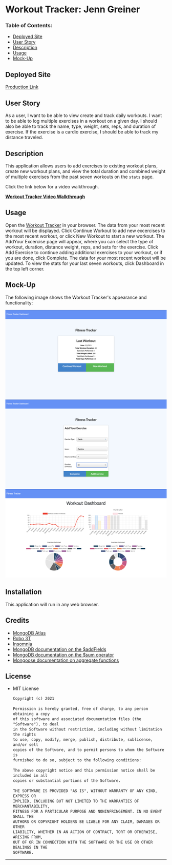 # Workout Tracker: Jenn Greiner

### Table of Contents:
* [Deployed Site](#deployed-site)
* [User Story](#user-story)
* [Description](#description)
* [Usage](#Usage)
* [Mock-Up](#Mock-Up)

## Deployed Site
[Production Link](https://ft-hw-17.herokuapp.com/)


## User Story
As a user, I want to be able to view create and track daily workouts. I want to be able to log multiple exercises in a workout on a given day. I should also be able to track the name, type, weight, sets, reps, and duration of exercise. If the exercise is a cardio exercise, I should be able to track my distance traveled.

## Description 
This application allows users to add exercises to existing workout plans, create new workout plans, and view the total duration and combined weight of multiple exercises from the past seven workouts on the `stats` page.

Click the link below for a video walkthrough.

**[Workout Tracker Video Walkthrough](https://drive.google.com/file/d/1MT_AeoHT0m_TMVxvRpjBg0SkLqMVOc3s/view?usp=sharing)**

## Usage
Open the [Workout Tracker](https://ft-hw-17.herokuapp.com/) in your browser. The data from your most recent workout will be displayed. Click Continue Workout to add new excercises to the most recent workout, or click New Workout to start a new workout. The AddYour Excercise page will appear, where you can select the type of workout, duration, distance weight, reps, and sets for the exercise. Click Add Exercise to continue adding additional exercises to your workout, or if you are done, click Complete. The data for your most recent workout will be updated. To view the stats for your last seven workouts, click Dashboard in the top left corner. 

## Mock-Up

The following image shows the Workout Tracker's appearance and functionality:

![The data from your most recent workout is displayed.](./public/Images/01-Workout-Tracker.png)
![Add an excercise to your workout](./public/Images/02-Workout-Tracker.png)
![View stats from your last 7 workouts in your Dashboard.](./public/Images/03-Workout-Tracker.png)

## Installation
This application will run in any web browser.


## Credits
* [MongoDB Atlas](https://www.mongodb.com/cloud/atlas/signup)
* [Robo 3T](https://robomongo.org/)
* [Insomnia](https://insomnia.rest/)
* [MongoDB documentation on the $addFields](https://docs.mongodb.com/manual/reference/operator/aggregation/addFields/)
* [MongoDB documentation on the $sum operator](https://docs.mongodb.com/manual/reference/operator/aggregation/sum/)
* [Mongoose documentation on aggregate functions](https://mongoosejs.com/docs/api.html#aggregate_Aggregate)

## License
* MIT License

      Copyright (c) 2021
      
      Permission is hereby granted, free of charge, to any person obtaining a copy
      of this software and associated documentation files (the "Software"), to deal
      in the Software without restriction, including without limitation the rights
      to use, copy, modify, merge, publish, distribute, sublicense, and/or sell
      copies of the Software, and to permit persons to whom the Software is
      furnished to do so, subject to the following conditions:
      
      The above copyright notice and this permission notice shall be included in all
      copies or substantial portions of the Software.
      
      THE SOFTWARE IS PROVIDED "AS IS", WITHOUT WARRANTY OF ANY KIND, EXPRESS OR
      IMPLIED, INCLUDING BUT NOT LIMITED TO THE WARRANTIES OF MERCHANTABILITY,
      FITNESS FOR A PARTICULAR PURPOSE AND NONINFRINGEMENT. IN NO EVENT SHALL THE
      AUTHORS OR COPYRIGHT HOLDERS BE LIABLE FOR ANY CLAIM, DAMAGES OR OTHER
      LIABILITY, WHETHER IN AN ACTION OF CONTRACT, TORT OR OTHERWISE, ARISING FROM,
      OUT OF OR IN CONNECTION WITH THE SOFTWARE OR THE USE OR OTHER DEALINGS IN THE
      SOFTWARE.

- - -